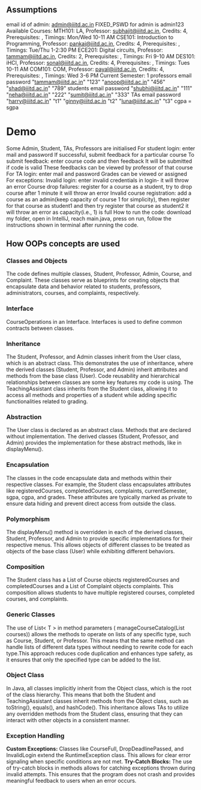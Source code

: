 ## Assumptions
email id of admin: admin@iiitd.ac.in
FIXED_PSWD for admin is admin123
Available Courses:
MTH101: LA, Professor: subhajit@iiitd.ac.in, Credits: 4, Prerequisites: , Timings: Mon/Wed 10-11 AM
CSE101: Introduction to Programming, Professor: pankaj@iiitd.ac.in, Credits: 4, Prerequisites: , Timings: Tue/Thu 1-2:30 PM
ECE201: Digital circuits, Professor: tammam@iiitd.ac.in, Credits: 2, Prerequisites: , Timings: Fri 9-10 AM
DES101: iHCI, Professor: sonal@iiitd.ac.in, Credits: 4, Prerequisites: , Timings: Tues 10-11 AM
COM101: COM, Professor: payal@iiitd.ac.in, Credits: 4, Prerequisites: , Timings: Wed 3-6 PM
Current Semester: 1
professors
email                  password
"tammam@iiitd.ac.in"    "123"
"anoop@iiitd.ac.in"     "456"
"shad@iiitd.ac.in"      "789"
students
email                  password
"shubhi@iiitd.ac.in"    "111" 
"neha@iiitd.ac.in"      "222"
"sumit@iiitd.ac.in"     "333"
TAs
email                  password
"harry@iiitd.ac.in"      "t1"
"ginny@iiitd.ac.in       "t2"
"luna@iiitd.ac.in"       "t3"
cgpa = sgpa
# Demo
Some Admin, Student, TAs, Professors are initialised
For student login: enter mail and password
If successful, submit feedback for a particular course
To submit feedback: enter course code and then feedback
It will be submitted if code is valid
These feedbacks can be viewed by professor of that course
For TA login: enter mail and password
Grades can be viewed or assigned
For exceptions:
Invalid login: enter invalid credentials in login- it will throw an error
Course drop failures: register for a course as a student, try to drop course after 1 minute it will throw an error
Invalid course registration: add a course as an admin(keep capacity of course 1 for simplicity), then register for that course as student1 and then try register that course as student2 it will throw an error as capacity(i.e., 1) is full
How to run the code:
download my folder, open in IntelliJ, reach main.java, press on run, follow the instructions shown in terminal after running the code.
## **How OOPs concepts are used**
### **Classes and Objects**
The code defines multiple classes, Student, Professor, Admin, Course, and Complaint. These classes serve as blueprints for creating objects that encapsulate data and behavior related to students, professors, administrators, courses, and complaints, respectively.
### **Interface**
CourseOperations in an Interface. Interfaces is used to define common contracts between classes.
### **Inheritance**
The Student, Professor, and Admin classes inherit from the User class, which is an abstract class. This demonstrates the use of inheritance, where the derived classes (Student, Professor, and Admin) inherit attributes and methods from the base class (User).
Code reusability and hierarchical relationships between classes are some key features my code is using.
The TeachingAssistant class inherits from the Student class, allowing it to access all methods and properties of a student while adding specific functionalities related to grading.
### **Abstraction**
The User class is declared as an abstract class. Methods that are declared without implementation. The derived classes (Student, Professor, and Admin) provides the implementation for these abstract methods, like in displayMenu().
### **Encapsulation**
The classes in the code encapsulate data and methods within their respective classes. For example, the Student class encapsulates attributes like registeredCourses, completedCourses, complaints, currentSemester, sgpa, cgpa, and grades. These attributes are typically marked as private to ensure data hiding and prevent direct access from outside the class.
### **Polymorphism**
The displayMenu() method is overridden in each of the derived classes, Student, Professor, and Admin to provide specific implementations for their respective menus. This allows objects of different classes to be treated as objects of the base class (User) while exhibiting different behaviors.
### **Composition**
The Student class has a List of Course objects registeredCourses and completedCourses and a List of Complaint objects complaints. This composition allows students to have multiple registered courses, completed courses, and complaints.
### **Generic Classes**
The use of List< T > in method parameters ( manageCourseCatalog(List<Course> courses)) allows the methods to operate on lists of any specific type, such as Course, Student, or Professor. This means that the same method can handle lists of different data types without needing to rewrite code for each type.This approach reduces code duplication and enhances type safety, as it ensures that only the specified type can be added to the list.
### **Object Class**
In Java, all classes implicitly inherit from the Object class, which is the root of the class hierarchy. This means that both the Student and TeachingAssistant classes inherit methods from the Object class, such as toString(), equals(), and hashCode().
This inheritance allows TAs to utilize any overridden methods from the Student class, ensuring that they can interact with other objects in a consistent manner.
### **Exception Handling**
**Custom Exceptions:** Classes like CourseFull, DropDeadlinePassed, and InvalidLogin extend the RuntimeException class. This allows for clear error signaling when specific conditions are not met.
**Try-Catch Blocks:** The use of try-catch blocks in methods allows for catching exceptions thrown during invalid attempts. This ensures that the program does not crash and provides meaningful feedback to users when an error occurs.
